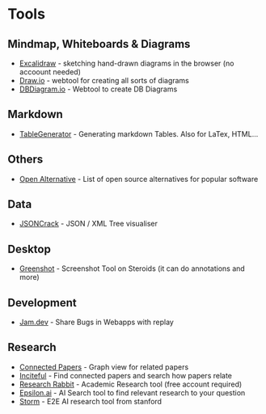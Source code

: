 # Tools

## Mindmap, Whiteboards & Diagrams
- [Excalidraw](https://excalidraw.com/) - sketching hand-drawn diagrams in the browser (no accoount needed)
- [Draw.io](https://app.diagrams.net/) - webtool for creating all sorts of diagrams
- [DBDiagram.io](https://dbdiagram.io/d) - Webtool to create DB Diagrams

## Markdown
- [TableGenerator](https://www.tablesgenerator.com/markdown_tables) - Generating markdown Tables. Also for LaTex, HTML...

## Others
- [Open Alternative](https://openalternative.co) - List of open source alternatives for popular software

## Data
- [JSONCrack](https://jsoncrack.com/) - JSON / XML Tree visualiser

## Desktop
- [Greenshot](https://getgreenshot.org/) - Screenshot Tool on Steroids (it can do annotations and more)

## Development
- [Jam.dev](https://jam.dev) - Share Bugs in Webapps with replay

## Research
- [Connected Papers](https://www.connectedpapers.com) - Graph view for related papers
- [Inciteful](https://inciteful.xyz) - Find connected papers and search how papers relate
- [Research Rabbit](https://researchrabbitapp.com/) - Academic Research tool (free account required)
- [Epsilon.ai](https://www.epsilon-ai.com/) - AI Search tool to find relevant research to your question
- [Storm](https://github.com/stanford-oval/storm) - E2E AI research tool from stanford
